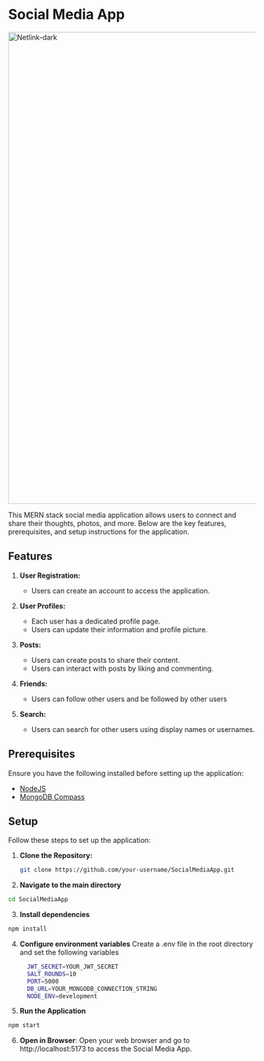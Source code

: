 # Social Media App

<img width="959" alt="Netlink-dark" src="https://github.com/Osigelialex/SocialMediaApp/assets/97721950/8f5ea911-eed3-4c08-8f28-3f863e177d88">

This MERN stack social media application allows users to connect and share their thoughts, photos, and more. Below are the key features, prerequisites, and setup instructions for the application.

## Features

1. **User Registration:**
   - Users can create an account to access the application.

2. **User Profiles:**
   - Each user has a dedicated profile page.
   - Users can update their information and profile picture.

3. **Posts:**
   - Users can create posts to share their content.
   - Users can interact with posts by liking and commenting.

4. **Friends:**
   - Users can follow other users and be followed by other users

5. **Search:**
   - Users can search for other users using display names or usernames.

## Prerequisites

Ensure you have the following installed before setting up the application:

- [NodeJS](https://nodejs.org/)
- [MongoDB Compass](https://www.mongodb.com/try/download/compass)

## Setup

Follow these steps to set up the application:

1. **Clone the Repository:**

   ```bash
   git clone https://github.com/your-username/SocialMediaApp.git

2. **Navigate to the main directory**
  ```bash
  cd SocialMediaApp
  ```

3. **Install dependencies**
  ```bash
  npm install
   ```

4. **Configure environment variables**
   Create a .env file in the root directory and set the following variables
   ```bash
     JWT_SECRET=YOUR_JWT_SECRET
     SALT_ROUNDS=10
     PORT=5000
     DB_URL=YOUR_MONGODB_CONNECTION_STRING
     NODE_ENV=development
     ```

6. **Run the Application**
  ```bash
  npm start
   ```

6. **Open in Browser**:
  Open your web browser and go to http://localhost:5173 to access the Social Media App.

